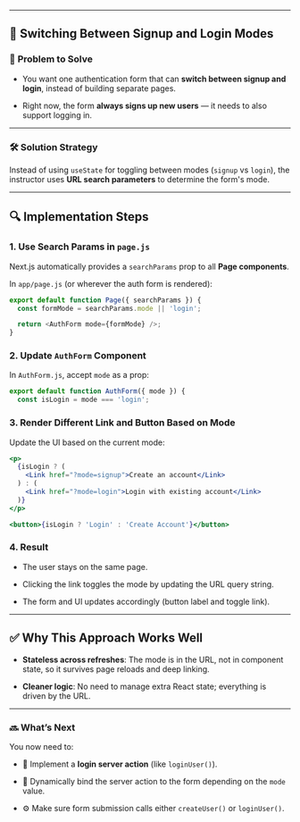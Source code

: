 
---

## 🔁 **Switching Between Signup and Login Modes**

### 🧠 **Problem to Solve**

- You want one authentication form that can **switch between signup and login**, instead of building separate pages.
    
- Right now, the form **always signs up new users** — it needs to also support logging in.
    

---

### 🛠️ **Solution Strategy**

Instead of using `useState` for toggling between modes (`signup` vs `login`), the instructor uses **URL search parameters** to determine the form's mode.

---

## 🔍 **Implementation Steps**

### 1. **Use Search Params in `page.js`**

Next.js automatically provides a `searchParams` prop to all **Page components**.

In `app/page.js` (or wherever the auth form is rendered):

```js
export default function Page({ searchParams }) {
  const formMode = searchParams.mode || 'login';

  return <AuthForm mode={formMode} />;
}
```

### 2. **Update `AuthForm` Component**

In `AuthForm.js`, accept `mode` as a prop:

```js
export default function AuthForm({ mode }) {
  const isLogin = mode === 'login';
```

### 3. **Render Different Link and Button Based on Mode**

Update the UI based on the current mode:

```jsx
<p>
  {isLogin ? (
    <Link href="?mode=signup">Create an account</Link>
  ) : (
    <Link href="?mode=login">Login with existing account</Link>
  )}
</p>

<button>{isLogin ? 'Login' : 'Create Account'}</button>
```

### 4. **Result**

- The user stays on the same page.
    
- Clicking the link toggles the mode by updating the URL query string.
    
- The form and UI updates accordingly (button label and toggle link).
    

---

## ✅ **Why This Approach Works Well**

- **Stateless across refreshes**: The mode is in the URL, not in component state, so it survives page reloads and deep linking.
    
- **Cleaner logic**: No need to manage extra React state; everything is driven by the URL.
    

---

### 🔜 **What’s Next**

You now need to:

- 🔧 Implement a **login server action** (like `loginUser()`).
    
- 🧠 Dynamically bind the server action to the form depending on the `mode` value.
    
- ⚙️ Make sure form submission calls either `createUser()` or `loginUser()`.
    

